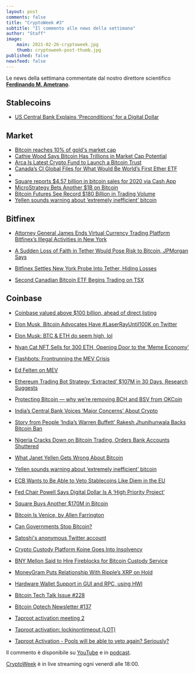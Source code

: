 ```yaml
---
layout: post
comments: false
title: "CryptoWeek #3"
subtitle: "Il commento alle news della settimana" 
author: "Staff"
image:
    main: 2021-02-26-cryptoweek.jpg
    thumb: cryptoweek-post-thumb.jpg
published: false
newsfeed: false
---
```


Le news della settimana commentate dal nostro direttore scientifico
[**Ferdinando M. Ametrano**](https://ametrano.net/).

## Stablecoins

- [US Central Bank Explains ‘Preconditions’ for a Digital Dollar](https://www.coindesk.com/federal-reserve-digital-dollar-consultation)


## Market

- [Bitcoin reaches 10% of gold's market cap](https://www.theblockcrypto.com/linked/95583/bitcoin-gold-market-cap-new-high)
- [Cathie Wood Says Bitcoin Has Trillions in Market Cap Potential](https://www.bloomberg.com/news/articles/2021-02-25/cathie-wood-says-bitcoin-has-trillions-in-market-cap-potential)
- [Arca Is Latest Crypto Fund to Launch a Bitcoin Trust](https://www.coindesk.com/arca-launches-bitcoin-trust)
- [Canada’s CI Global Files for What Would Be World’s First Ether ETF](https://www.coindesk.com/canadas-ci-global-files-for-what-would-be-worlds-first-ether-etf)
- [](https://www.bloomberg.com/news/articles/2021-02-25/investors-could-add-up-to-1-of-bitcoin-to-mix-jpmorgan-says)
- [Square reports $4.57 billion in bitcoin sales for 2020 via Cash App](https://www.theblockcrypto.com/post/95882/square-bitcoin-2020-cash-app-results)
- [MicroStrategy Bets Another $1B on Bitcoin](https://www.coindesk.com/microstrategy-buys-billion-dollars-bitcoin)
- [Bitcoin Futures See Record $180 Billion in Trading Volume](https://decrypt.co/59303/bitcoin-futures-see-record-180-billion-in-trading-volume)
- [Yellen sounds warning about ‘extremely inefficient’ bitcoin](https://www.cnbc.com/2021/02/22/yellen-sounds-warning-about-extremely-inefficient-bitcoin.html)

## Bitfinex

- [Attorney General James Ends Virtual Currency Trading Platform Bitfinex’s Illegal Activities in New York](https://ag.ny.gov/press-release/2021/attorney-general-james-ends-virtual-currency-trading-platform-bitfinexs-illegal)
- [A Sudden Loss of Faith in Tether Would Pose Risk to Bitcoin, JPMorgan Says](https://www.coindesk.com/a-sudden-loss-of-faith-in-tether-would-pose-risk-to-bitcoin-jpmorgan-says)
- [Bitfinex Settles New York Probe Into Tether, Hiding Losses](https://www.bloomberg.com/news/articles/2021-02-23/crypto-exchange-bitfinex-settles-with-new-york-to-end-probe)

- [Second Canadian Bitcoin ETF Begins Trading on TSX](https://www.coindesk.com/second-canadian-bitcoin-etf-begins-trading-on-tsx-today)
## Coinbase

- [Coinbase valued above $100 billion, ahead of direct listing](https://www.axios.com/coinbase-valued-100-billion-direct-listing-9b43e316-7ff7-4f6a-a1db-4dc2481a93ee.html)

- [Elon Musk, Bitcoin Advocates Have #LaserRayUntil100K on Twitter](https://decrypt.co/58302/elon-musk-bitcoin-advocates-have-laser-eyes-on-twitter-heres-why)
- [Elon Musk: BTC & ETH do seem high, lol](https://twitter.com/elonmusk/status/1363021091086561285?s=20)

- [Nyan Cat NFT Sells for 300 ETH, Opening Door to the ‘Meme Economy’](https://www.coindesk.com/nyan-cat-nft-ethereum-meme)

- [Flashbots: Frontrunning the MEV Crisis](https://medium.com/flashbots/frontrunning-the-mev-crisis-40629a613752)
- [Ed Felten on MEV](https://medium.com/@EdFelten)
- [Ethereum Trading Bot Strategy ‘Extracted’ $107M in 30 Days, Research Suggests](https://www.coindesk.com/ethereum-trading-bot-strategy-miner-extracted-value-research)

- [Protecting Bitcoin — why we’re removing BCH and BSV from OKCoin](https://blog.okcoin.com/2021/02/19/protecting-bitcoin-why-were-removing-bch-and-bsv-from-okcoin/)

- [India’s Central Bank Voices ‘Major Concerns’ About Crypto](https://www.bloomberg.com/news/articles/2021-02-24/india-s-central-bank-says-it-has-major-concerns-about-crypto)
- [Story from People
‘India’s Warren Buffett’ Rakesh Jhunjhunwala Backs Bitcoin Ban](https://www.coindesk.com/indias-warren-buffett-rakesh-jhunjhunwala-backs-bitcoin-ban)
- [Nigeria Cracks Down on Bitcoin Trading, Orders Bank Accounts Shuttered](https://decrypt.co/56762/nigeria-cracks-down-bitcoin-trading-bank-accounts)
- [What Janet Yellen Gets Wrong About Bitcoin](https://decrypt.co/58618/janet-yellen-wrong-about-bitcoin)
- [Yellen sounds warning about ‘extremely inefficient’ bitcoin](https://www.cnbc.com/2021/02/22/yellen-sounds-warning-about-extremely-inefficient-bitcoin.html)

- [ECB Wants to Be Able to Veto Stablecoins Like Diem in the EU](https://www.coindesk.com/ecb-wants-to-be-able-to-veto-stablecoins-like-diem-in-the-eu)
- [Fed Chair Powell Says Digital Dollar Is A ‘High Priority Project’](https://www.forbes.com/sites/sarahhansen/2021/02/23/fed-chair-powell-says-digital-dollar-is-a-high-priority-project)

- [Square Buys Another $170M in Bitcoin](https://www.coindesk.com/square-announces-additional-170m-bitcoin-buy)

- [Bitcoin Is Venice, by Allen Farrington](https://allenfarrington.medium.com/bitcoin-is-venice-8414dda42070)
- [Can Governments Stop Bitcoin?](https://quillette.com/2021/02/21/can-governments-stop-bitcoin)

- [Satoshi's anonymous Twitter account](https://offthetrack.substack.com/p/satoshis-anonymous-twitter-account)

- [Crypto Custody Platform Koine Goes Into Insolvency](https://www.coindesk.com/crypto-custody-platform-koine-goes-into-insolvency)
- [BNY Mellon Said to Hire Fireblocks for Bitcoin Custody Service](https://www.coindesk.com/bny-mellon-said-to-hire-fireblocks-for-bitcoin-custody-service)

- [MoneyGram Puts Relationship With Ripple’s XRP on Hold](https://www.coindesk.com/moneygram-puts-relationship-with-ripples-xrp-on-hold)

- [Hardware Wallet Support in GUI and RPC, using HWI](https://twitter.com/provoost/status/1364305306713542656?s=20)
- [Bitcoin Tech Talk Issue #228](https://jimmysong.substack.com/p/the-bitcoinization-of-the-economy)
- [Bitcoin Optech Newsletter #137](https://bitcoinops.org/en/newsletters/2021/02/24/)
- [Taproot activation meeting 2](https://lists.linuxfoundation.org/pipermail/bitcoin-dev/2021-February/018380.html)
- [Taproot activation: lockinontimeout (LOT)](https://lists.linuxfoundation.org/pipermail/bitcoin-dev/2021-February/018425.html)
- [Taproot Activation - Pools will be able to veto again? Seriously?](https://old.reddit.com/r/Bitcoin/comments/lcjhl6/taproot_activation_pools_will_be_able_to_veto/gm2l02w/)

Il commento è disponibile su [YouTube](https://www.youtube.com/watch?v=DAQlSecIwd8) e in [podcast]().

[CryptoWeek](https://dgi.io/cryptoweek) è in live streaming ogni venerdì alle 18:00.
